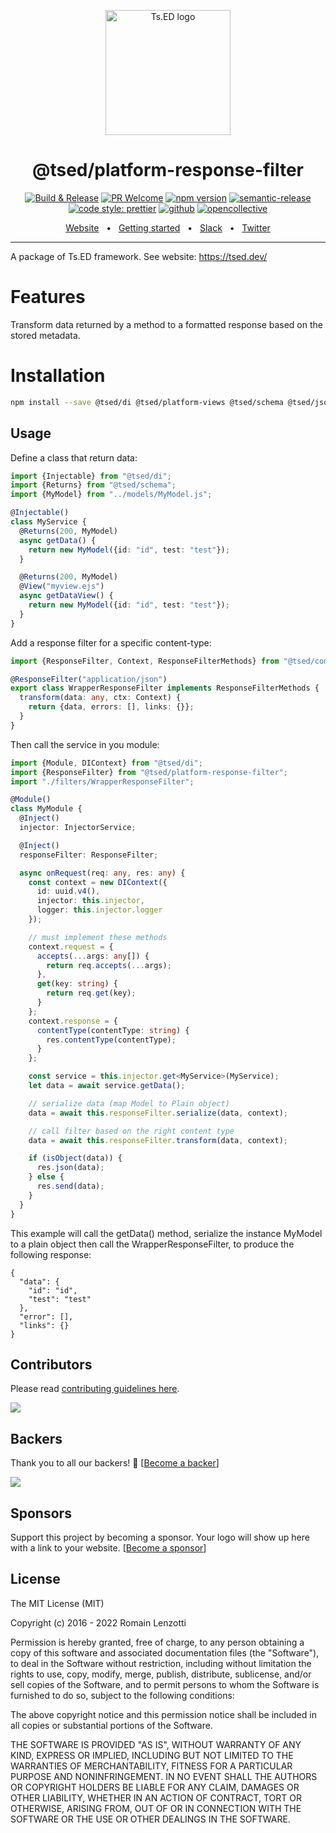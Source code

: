 <p style="text-align: center" align="center">
 <a href="https://tsed.dev" target="_blank"><img src="https://tsed.dev/tsed-og.png" width="200" alt="Ts.ED logo"/></a>
</p>

<div align="center">
   <h1>@tsed/platform-response-filter</h1>

[![Build & Release](https://github.com/tsedio/tsed/workflows/Build%20&%20Release/badge.svg)](https://github.com/tsedio/tsed/actions?query=workflow%3A%22Build+%26+Release%22)
[![PR Welcome](https://img.shields.io/badge/PRs-welcome-brightgreen.svg)](https://github.com/tsedio/tsed/blob/master/CONTRIBUTING.md)
[![npm version](https://badge.fury.io/js/%40tsed%2Fcommon.svg)](https://badge.fury.io/js/%40tsed%2Fcommon)
[![semantic-release](https://img.shields.io/badge/%20%20%F0%9F%93%A6%F0%9F%9A%80-semantic--release-e10079.svg)](https://github.com/semantic-release/semantic-release)
[![code style: prettier](https://img.shields.io/badge/code_style-prettier-ff69b4.svg?style=flat-square)](https://github.com/prettier/prettier)
[![github](https://img.shields.io/static/v1?label=Github%20sponsor&message=%E2%9D%A4&logo=GitHub&color=%23fe8e86)](https://github.com/sponsors/romakita)
[![opencollective](https://img.shields.io/static/v1?label=OpenCollective%20sponsor&message=%E2%9D%A4&logo=OpenCollective&color=%23fe8e86)](https://opencollective.com/tsed)

</div>

<div align="center">
  <a href="https://tsed.dev/">Website</a>
  <span>&nbsp;&nbsp;•&nbsp;&nbsp;</span>
  <a href="https://tsed.dev/getting-started/">Getting started</a>
  <span>&nbsp;&nbsp;•&nbsp;&nbsp;</span>
  <a href="https://slack.tsed.dev">Slack</a>
  <span>&nbsp;&nbsp;•&nbsp;&nbsp;</span>
  <a href="https://twitter.com/TsED_io">Twitter</a>
</div>

<hr />

A package of Ts.ED framework. See website: https://tsed.dev/

# Features

Transform data returned by a method to a formatted response based on the stored metadata.

# Installation

```bash
npm install --save @tsed/di @tsed/platform-views @tsed/schema @tsed/json-schema @tsed/platform-response-filter
```

## Usage

Define a class that return data:

```typescript
import {Injectable} from "@tsed/di";
import {Returns} from "@tsed/schema";
import {MyModel} from "../models/MyModel.js";

@Injectable()
class MyService {
  @Returns(200, MyModel)
  async getData() {
    return new MyModel({id: "id", test: "test"});
  }

  @Returns(200, MyModel)
  @View("myview.ejs")
  async getDataView() {
    return new MyModel({id: "id", test: "test"});
  }
}
```

Add a response filter for a specific content-type:

```typescript
import {ResponseFilter, Context, ResponseFilterMethods} from "@tsed/common";

@ResponseFilter("application/json")
export class WrapperResponseFilter implements ResponseFilterMethods {
  transform(data: any, ctx: Context) {
    return {data, errors: [], links: {}};
  }
}
```

Then call the service in you module:

```typescript
import {Module, DIContext} from "@tsed/di";
import {ResponseFilter} from "@tsed/platform-response-filter";
import "./filters/WrapperResponseFilter";

@Module()
class MyModule {
  @Inject()
  injector: InjectorService;

  @Inject()
  responseFilter: ResponseFilter;

  async onRequest(req: any, res: any) {
    const context = new DIContext({
      id: uuid.v4(),
      injector: this.injector,
      logger: this.injector.logger
    });

    // must implement these methods
    context.request = {
      accepts(...args: any[]) {
        return req.accepts(...args);
      },
      get(key: string) {
        return req.get(key);
      }
    };
    context.response = {
      contentType(contentType: string) {
        res.contentType(contentType);
      }
    };

    const service = this.injector.get<MyService>(MyService);
    let data = await service.getData();

    // serialize data (map Model to Plain object)
    data = await this.responseFilter.serialize(data, context);

    // call filter based on the right content type
    data = await this.responseFilter.transform(data, context);

    if (isObject(data)) {
      res.json(data);
    } else {
      res.send(data);
    }
  }
}
```

This example will call the getData() method, serialize the instance MyModel to a plain object then call the WrapperResponseFilter,
to produce the following response:

```
{
  "data": {
    "id": "id",
    "test": "test"
  },
  "error": [],
  "links": {}
}
```

## Contributors

Please read [contributing guidelines here](https://tsed.dev/contributing.html).

<a href="https://github.com/tsedio/tsed/graphs/contributors"><img src="https://opencollective.com/tsed/contributors.svg?width=890" /></a>

## Backers

Thank you to all our backers! 🙏 [[Become a backer](https://opencollective.com/tsed#backer)]

<a href="https://opencollective.com/tsed#backers" target="_blank"><img src="https://opencollective.com/tsed/tiers/backer.svg?width=890"></a>

## Sponsors

Support this project by becoming a sponsor. Your logo will show up here with a link to your
website. [[Become a sponsor](https://opencollective.com/tsed#sponsor)]

## License

The MIT License (MIT)

Copyright (c) 2016 - 2022 Romain Lenzotti

Permission is hereby granted, free of charge, to any person obtaining a copy of this software and associated
documentation files (the "Software"), to deal in the Software without restriction, including without limitation the
rights to use, copy, modify, merge, publish, distribute, sublicense, and/or sell copies of the Software, and to permit
persons to whom the Software is furnished to do so, subject to the following conditions:

The above copyright notice and this permission notice shall be included in all copies or substantial portions of the
Software.

THE SOFTWARE IS PROVIDED "AS IS", WITHOUT WARRANTY OF ANY KIND, EXPRESS OR IMPLIED, INCLUDING BUT NOT LIMITED TO THE
WARRANTIES OF MERCHANTABILITY, FITNESS FOR A PARTICULAR PURPOSE AND NONINFRINGEMENT. IN NO EVENT SHALL THE AUTHORS OR
COPYRIGHT HOLDERS BE LIABLE FOR ANY CLAIM, DAMAGES OR OTHER LIABILITY, WHETHER IN AN ACTION OF CONTRACT, TORT OR
OTHERWISE, ARISING FROM, OUT OF OR IN CONNECTION WITH THE SOFTWARE OR THE USE OR OTHER DEALINGS IN THE SOFTWARE.

